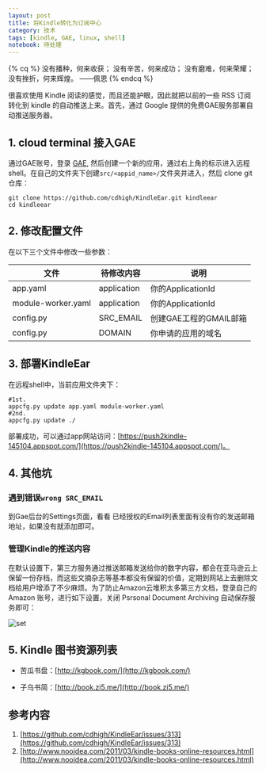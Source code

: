 ```yaml
---
layout: post
title: 将Kindle转化为订阅中心
category: 技术
tags: [kindle, GAE, linux, shell]
notebook: 待处理
---
```


{% cq %}
没有播种，何来收获；
没有辛苦，何来成功；
没有磨难，何来荣耀；
没有挫折，何来辉煌。
——佩恩
{% endcq %}

<!-- more -->

很喜欢使用 Kindle 阅读的感觉，而且还能护眼，因此就把以前的一些 RSS 订阅转化到 kindle 的自动推送上来。首先，通过 Google 提供的免费GAE服务部署自动推送服务器。

##  1. cloud terminal 接入GAE

通过GAE账号，登录 [GAE](https://console.cloud.google.com/), 然后创建一个新的应用，通过右上角的标示进入远程 shell。在自己的文件夹下创建`src/<appid_name>/`文件夹并进入，然后 clone git 仓库：

```
git clone https://github.com/cdhigh/KindleEar.git kindleear
cd kindleear
```

## 2. 修改配置文件

在以下三个文件中修改一些参数：

  文件              |  待修改内容  | 说明                   |
-------------------|-------------|-----------------------|
app.yaml           | application | 你的ApplicationId      |
module-worker.yaml | application | 你的ApplicationId      |
config.py          | SRC_EMAIL   | 创建GAE工程的GMAIL邮箱   |
config.py          | DOMAIN      | 你申请的应用的域名        |

## 3. 部署KindleEar

在远程shell中，当前应用文件夹下：

```
#1st.
appcfg.py update app.yaml module-worker.yaml
#2nd.
appcfg.py update ./
```

部署成功，可以通过app网站访问：[https://push2kindle-145104.appspot.com/](https://push2kindle-145104.appspot.com/)。

## 4. 其他坑

### 遇到错误`wrong SRC_EMAIL`

到Gae后台的Settings页面，看看 已经授权的Email列表里面有没有你的发送邮箱地址，如果没有就添加即可。

### 管理Kindle的推送内容

在默认设置下，第三方服务通过推送邮箱发送给你的数字内容，都会在亚马逊云上保留一份存档，而这些文摘杂志等基本都没有保留的价值，定期到网站上去删除文档给用户增添了不少麻烦。为了防止Amazon云堆积太多第三方文档，登录自己的 Amazon 账号，进行如下设置，关闭 Psrsonal Document Archiving 自动保存服务即可：

![set](http://am.zdmimg.com/201608/26/57c00c5e3ce49.png_e600.jpg)

## 5. Kindle 图书资源列表

 - 苦瓜书盘：[http://kgbook.com/](http://kgbook.com/)

 - 子乌书简：[http://book.zi5.me/](http://book.zi5.me/)


## 参考内容

 1. [https://github.com/cdhigh/KindleEar/issues/313](https://github.com/cdhigh/KindleEar/issues/313)
 2. [http://www.nooidea.com/2011/03/kindle-books-online-resources.html](http://www.nooidea.com/2011/03/kindle-books-online-resources.html)
 
